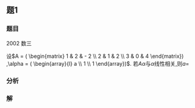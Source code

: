 ## 题1
### 题目
2002 数三 

设$A = ( \begin{matrix} 1 & 2 &  - 2 \\  2 & 1 & 2 \\  3 & 0 & 4 \end{matrix}) ,\alpha  = ( \begin{array}{l} a \\  1 \\  1 \end{array})$. 若${A\alpha }$与$\alpha$线性相关,则$a =$
### 分析

### 解